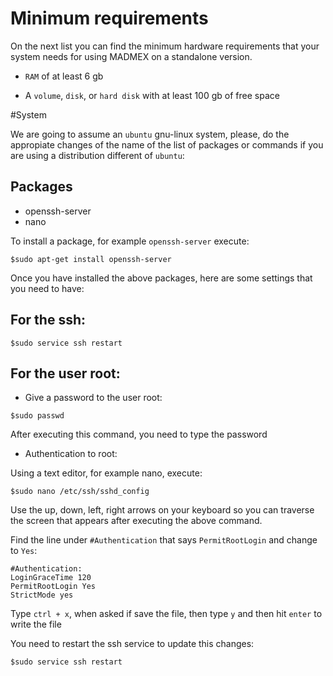 # Minimum requirements

On the next list you can find the minimum hardware requirements that your system needs for using MADMEX on a standalone version. 

* `RAM` of at least 6 gb

* A `volume`, `disk`, or `hard disk` with at least 100 gb of free space

#System

We are going to assume an `ubuntu` gnu-linux system, please, do the appropiate changes of the name of the list of packages or commands if you are using a distribution different of `ubuntu`:

## Packages

* openssh-server
* nano

To install a package, for example `openssh-server` execute:

```
$sudo apt-get install openssh-server
```

Once you have installed the above packages, here are some settings that you need to have:

## For the ssh:

```
$sudo service ssh restart
```

## For the user root:

* Give a password to the user root:

```
$sudo passwd
```
After executing this command, you need to type the password

* Authentication to root:

Using a text editor, for example nano, execute:

```
$sudo nano /etc/ssh/sshd_config
```

Use the up, down, left, right arrows on your keyboard so you can traverse the screen that appears after executing the above command.

Find the line under `#Authentication` that says `PermitRootLogin` and change to `Yes`:

```
#Authentication:
LoginGraceTime 120
PermitRootLogin Yes
StrictMode yes
```
Type `ctrl + x`, when asked if save the file, then type `y` and then hit `enter` to write the file

You need to restart the ssh service to update this changes:

```
$sudo service ssh restart
```


